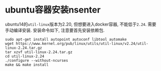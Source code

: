 # ubuntu容器安装nsenter

ubuntu14的`util-linux`版本为2.20, 但想要进入docker容器, 不能低于`2.24`. 需要手动编译安装. 安装命令如下, 注意要首先安装依赖包.

```shell
sudo apt-get install autopoint autoconf libtool automake
wget https://www.kernel.org/pub/linux/utils/util-linux/v2.24/util-linux-2.24.tar.gz
tar xzvf util-linux-2.24.tar.gz
cd util-linux-2.24
./configure --without-ncurses
make && make install
```

